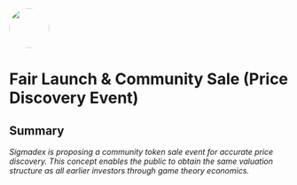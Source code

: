 <img src="https://user-images.githubusercontent.com/33762147/155625647-55c69f06-e0ea-44a8-a425-7aa086c329c5.png" style="border-radius:50%;width:72px;">

# Fair Launch & Community Sale (Price Discovery Event)

## Summary
<em>Sigmadex is proposing a community token sale event for accurate price discovery. This concept enables the public to obtain the same valuation structure as all earlier investors through game theory economics.</em>
